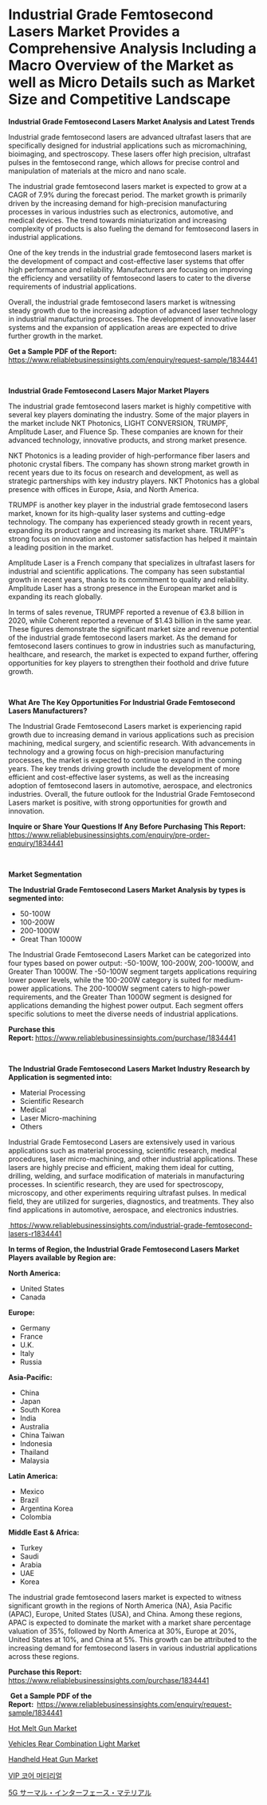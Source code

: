 <p><h1>Industrial Grade Femtosecond Lasers Market Provides a Comprehensive Analysis Including a Macro Overview of the Market as well as Micro Details such as Market Size and Competitive Landscape</h1></p><p><strong>Industrial Grade Femtosecond Lasers Market Analysis and Latest Trends</strong></p>
<p><p>Industrial grade femtosecond lasers are advanced ultrafast lasers that are specifically designed for industrial applications such as micromachining, bioimaging, and spectroscopy. These lasers offer high precision, ultrafast pulses in the femtosecond range, which allows for precise control and manipulation of materials at the micro and nano scale.</p><p>The industrial grade femtosecond lasers market is expected to grow at a CAGR of 7.9% during the forecast period. The market growth is primarily driven by the increasing demand for high-precision manufacturing processes in various industries such as electronics, automotive, and medical devices. The trend towards miniaturization and increasing complexity of products is also fueling the demand for femtosecond lasers in industrial applications.</p><p>One of the key trends in the industrial grade femtosecond lasers market is the development of compact and cost-effective laser systems that offer high performance and reliability. Manufacturers are focusing on improving the efficiency and versatility of femtosecond lasers to cater to the diverse requirements of industrial applications.</p><p>Overall, the industrial grade femtosecond lasers market is witnessing steady growth due to the increasing adoption of advanced laser technology in industrial manufacturing processes. The development of innovative laser systems and the expansion of application areas are expected to drive further growth in the market.</p></p>
<p><strong>Get a Sample PDF of the Report:&nbsp;</strong> <a href="https://www.reliablebusinessinsights.com/enquiry/request-sample/1834441">https://www.reliablebusinessinsights.com/enquiry/request-sample/1834441</a></p>
<p>&nbsp;</p>
<p><strong>Industrial Grade Femtosecond Lasers Major Market Players</strong></p>
<p><p>The industrial grade femtosecond lasers market is highly competitive with several key players dominating the industry. Some of the major players in the market include NKT Photonics, LIGHT CONVERSION, TRUMPF, Amplitude Laser, and Fluence Sp. These companies are known for their advanced technology, innovative products, and strong market presence.</p><p>NKT Photonics is a leading provider of high-performance fiber lasers and photonic crystal fibers. The company has shown strong market growth in recent years due to its focus on research and development, as well as strategic partnerships with key industry players. NKT Photonics has a global presence with offices in Europe, Asia, and North America.</p><p>TRUMPF is another key player in the industrial grade femtosecond lasers market, known for its high-quality laser systems and cutting-edge technology. The company has experienced steady growth in recent years, expanding its product range and increasing its market share. TRUMPF's strong focus on innovation and customer satisfaction has helped it maintain a leading position in the market.</p><p>Amplitude Laser is a French company that specializes in ultrafast lasers for industrial and scientific applications. The company has seen substantial growth in recent years, thanks to its commitment to quality and reliability. Amplitude Laser has a strong presence in the European market and is expanding its reach globally.</p><p>In terms of sales revenue, TRUMPF reported a revenue of €3.8 billion in 2020, while Coherent reported a revenue of $1.43 billion in the same year. These figures demonstrate the significant market size and revenue potential of the industrial grade femtosecond lasers market. As the demand for femtosecond lasers continues to grow in industries such as manufacturing, healthcare, and research, the market is expected to expand further, offering opportunities for key players to strengthen their foothold and drive future growth.</p></p>
<p>&nbsp;</p>
<p><strong>What Are The Key Opportunities For Industrial Grade Femtosecond Lasers Manufacturers?</strong></p>
<p><p>The Industrial Grade Femtosecond Lasers market is experiencing rapid growth due to increasing demand in various applications such as precision machining, medical surgery, and scientific research. With advancements in technology and a growing focus on high-precision manufacturing processes, the market is expected to continue to expand in the coming years. The key trends driving growth include the development of more efficient and cost-effective laser systems, as well as the increasing adoption of femtosecond lasers in automotive, aerospace, and electronics industries. Overall, the future outlook for the Industrial Grade Femtosecond Lasers market is positive, with strong opportunities for growth and innovation.</p></p>
<p><strong>Inquire or Share Your Questions If Any Before Purchasing This Report:</strong> <a href="https://www.reliablebusinessinsights.com/enquiry/pre-order-enquiry/1834441">https://www.reliablebusinessinsights.com/enquiry/pre-order-enquiry/1834441</a></p>
<p>&nbsp;</p>
<p><strong>Market Segmentation</strong></p>
<p><strong>The Industrial Grade Femtosecond Lasers Market Analysis by types is segmented into:</strong></p>
<p><ul><li>50-100W</li><li>100-200W</li><li>200-1000W</li><li>Great Than 1000W</li></ul></p>
<p><p>The Industrial Grade Femtosecond Lasers Market can be categorized into four types based on power output: -50-100W, 100-200W, 200-1000W, and Greater Than 1000W. The -50-100W segment targets applications requiring lower power levels, while the 100-200W category is suited for medium-power applications. The 200-1000W segment caters to high-power requirements, and the Greater Than 1000W segment is designed for applications demanding the highest power output. Each segment offers specific solutions to meet the diverse needs of industrial applications.</p></p>
<p><strong>Purchase this Report:&nbsp;</strong><a href="https://www.reliablebusinessinsights.com/purchase/1834441">https://www.reliablebusinessinsights.com/purchase/1834441</a></p>
<p>&nbsp;</p>
<p><strong>The Industrial Grade Femtosecond Lasers Market Industry Research by Application is segmented into:</strong></p>
<p><ul><li>Material Processing</li><li>Scientific Research</li><li>Medical</li><li>Laser Micro-machining</li><li>Others</li></ul></p>
<p><p>Industrial Grade Femtosecond Lasers are extensively used in various applications such as material processing, scientific research, medical procedures, laser micro-machining, and other industrial applications. These lasers are highly precise and efficient, making them ideal for cutting, drilling, welding, and surface modification of materials in manufacturing processes. In scientific research, they are used for spectroscopy, microscopy, and other experiments requiring ultrafast pulses. In medical field, they are utilized for surgeries, diagnostics, and treatments. They also find applications in automotive, aerospace, and electronics industries.</p></p>
<p><a href="https://www.reliablebusinessinsights.com/industrial-grade-femtosecond-lasers-r1834441">&nbsp;https://www.reliablebusinessinsights.com/industrial-grade-femtosecond-lasers-r1834441</a></p>
<p><strong>In terms of Region, the Industrial Grade Femtosecond Lasers Market Players available by Region are:</strong></p>
<p>
    <p> <strong> North America: </strong>
        <ul>
            <li>United States</li>
            <li>Canada</li>
        </ul>
        </p> 
    <p> <strong> Europe: </strong>
        <ul>
            <li>Germany</li>
            <li>France</li>
            <li>U.K.</li>
            <li>Italy</li>
            <li>Russia</li>
        </ul>
        </p> 
    <p> <strong> Asia-Pacific: </strong>
        <ul>
            <li>China</li>
            <li>Japan</li>
            <li>South Korea</li>
            <li>India</li>
            <li>Australia</li>
            <li>China Taiwan</li>
            <li>Indonesia</li>
            <li>Thailand</li>
            <li>Malaysia</li>
        </ul>
        </p> 
    <p> <strong> Latin America: </strong>
        <ul>
            <li>Mexico</li>
            <li>Brazil</li>
            <li>Argentina Korea</li>
            <li>Colombia</li>
        </ul>
        </p> 
    <p> <strong> Middle East & Africa: </strong>
        <ul>
            <li>Turkey</li>
            <li>Saudi</li>
            <li>Arabia</li>
            <li>UAE</li>
            <li>Korea</li>
        </ul>
    </p>
    </p>
<p><p>The industrial grade femtosecond lasers market is expected to witness significant growth in the regions of North America (NA), Asia Pacific (APAC), Europe, United States (USA), and China. Among these regions, APAC is expected to dominate the market with a market share percentage valuation of 35%, followed by North America at 30%, Europe at 20%, United States at 10%, and China at 5%. This growth can be attributed to the increasing demand for femtosecond lasers in various industrial applications across these regions.</p></p>
<p><strong>Purchase this Report: </strong><a href="https://www.reliablebusinessinsights.com/purchase/1834441">https://www.reliablebusinessinsights.com/purchase/1834441</a></p>
<p>&nbsp;<strong>Get a Sample PDF of the Report:&nbsp;&nbsp;</strong><a href="https://www.reliablebusinessinsights.com/enquiry/request-sample/1834441">https://www.reliablebusinessinsights.com/enquiry/request-sample/1834441</a></p>
<p><strong></strong></p>
<p><p><a href="https://github.com/khayangel/Market-Research-Report-List-4/blob/main/hot-melt-gun-market.md">Hot Melt Gun Market</a></p><p><a href="https://www.linkedin.com/pulse/vehicles-rear-combination-light-market-research-report-includes-peqhf?trackingId=lEg7muxUwH0ue2AVqrTuUw%3D%3D">Vehicles Rear Combination Light Market</a></p><p><a href="https://github.com/YashRP12/Market-Research-Report-List-5/blob/main/handheld-heat-gun-market.md">Handheld Heat Gun Market</a></p><p><a href="https://github.com/admichael111/Market-Research-Report-List-1/blob/main/5967366176176.md">VIP 코어 머티리얼</a></p><p><a href="https://github.com/DayanaRunolfsdottir/Market-Research-Report-List-1/blob/main/6432033163634.md">5G サーマル・インターフェース・マテリアル</a></p></p>